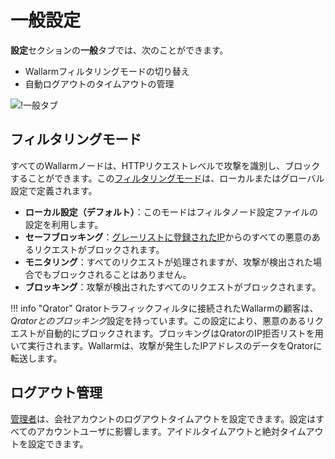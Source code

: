 [link-config-parameters]:       ../../admin-en/configure-wallarm-mode.ja.md

[img-general-settings]:         ../../images/configuration-guides/configure-wallarm-mode/ja/general-settings-page-with-safe-blocking.png

# 一般設定

**設定**セクションの**一般**タブでは、次のことができます。

* Wallarmフィルタリングモードの切り替え
* 自動ログアウトのタイムアウトの管理

![!一般タブ](../../images/user-guides/settings/general-tab.png)

## フィルタリングモード

すべてのWallarmノードは、HTTPリクエストレベルで攻撃を識別し、ブロックすることができます。この[フィルタリングモード][link-config-parameters]は、ローカルまたはグローバル設定で定義されます。

* **ローカル設定（デフォルト）**：このモードはフィルタノード設定ファイルの設定を利用します。
* **セーフブロッキング**：[グレーリストに登録されたIP](../ip-lists/graylist.ja.md)からのすべての悪意のあるリクエストがブロックされます。
* **モニタリング**：すべてのリクエストが処理されますが、攻撃が検出された場合でもブロックされることはありません。
* **ブロッキング**：攻撃が検出されたすべてのリクエストがブロックされます。

!!! info "Qrator"
    Qratorトラフィックフィルタに接続されたWallarmの顧客は、*Qratorとのブロッキング*設定を持っています。この設定により、悪意のあるリクエストが自動的にブロックされます。ブロッキングはQratorのIP拒否リストを用いて実行されます。Wallarmは、攻撃が発生したIPアドレスのデータをQratorに転送します。

## ログアウト管理

[管理者](users.ja.md#user-roles)は、会社アカウントのログアウトタイムアウトを設定できます。設定はすべてのアカウントユーザに影響します。アイドルタイムアウトと絶対タイムアウトを設定できます。